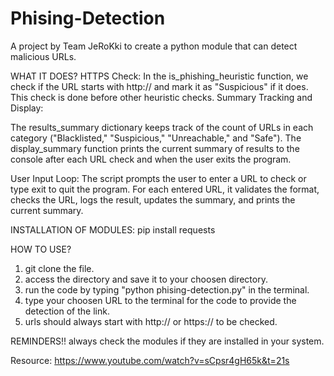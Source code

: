 # Phising-Detection
A project by Team JeRoKki to create a python module that can detect malicious URLs.

WHAT IT DOES?
HTTPS Check: In the is_phishing_heuristic function, we check if the URL starts with http:// and mark it as "Suspicious" if it does. This check is done before other heuristic checks.
Summary Tracking and Display:

The results_summary dictionary keeps track of the count of URLs in each category ("Blacklisted," "Suspicious," "Unreachable," and "Safe").
The display_summary function prints the current summary of results to the console after each URL check and when the user exits the program.

User Input Loop: The script prompts the user to enter a URL to check or type exit to quit the program.
For each entered URL, it validates the format, checks the URL, logs the result, updates the summary, and prints the current summary.

INSTALLATION OF MODULES:
pip install requests

HOW TO USE?
1. git clone the file.
2. access the directory and save it to your choosen directory.
3. run the code by typing "python phising-detection.py" in the terminal.
4. type your choosen URL to the terminal for the code to provide the detection of the link.
5. urls should always start with http:// or https:// to be checked. 

REMINDERS!!
always check the modules if they are installed in your system.

Resource:
https://www.youtube.com/watch?v=sCpsr4gH65k&t=21s 

